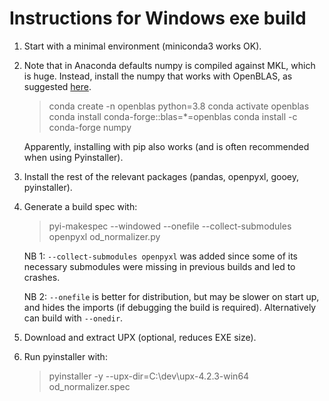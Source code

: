 # Instructions for Windows exe build

1. Start with a minimal environment (miniconda3 works OK).
1. Note that in Anaconda defaults numpy is compiled against MKL, which is huge. Instead, install the numpy that works with OpenBLAS, as suggested [here]( https://stackoverflow.com/questions/45722188/tutorial-for-installing-numpy-with-openblas-on-windows).

	>conda create -n openblas python=3.8
conda activate openblas
conda install conda-forge::blas=*=openblas
conda install -c conda-forge numpy

	Apparently, installing with pip also works (and is often recommended when using Pyinstaller).
1. Install the rest of the relevant packages (pandas, openpyxl, gooey, pyinstaller).
1. Generate a build spec with:
	>pyi-makespec --windowed --onefile --collect-submodules openpyxl od_normalizer.py
	
	NB 1:  `--collect-submodules openpyxl` was added since some of its necessary submodules were missing in previous builds and led to crashes.
	
	NB 2: `--onefile` is better for distribution, but may be slower on start up, and hides the imports (if debugging the build is required). Alternatively can build with `--onedir`.
	
1. Download and extract UPX (optional, reduces EXE size).
1. Run pyinstaller with:
	>pyinstaller -y --upx-dir=C:\dev\upx-4.2.3-win64 od_normalizer.spec
